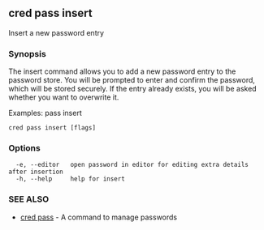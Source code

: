 ## cred pass insert

Insert a new password entry

### Synopsis

The insert command allows you to add a new password entry to the password store.
You will be prompted to enter and confirm the password, which will be stored securely.
If the entry already exists, you will be asked whether you want to overwrite it.

Examples:
  pass insert <filepath>

```
cred pass insert [flags]
```

### Options

```
  -e, --editor   open password in editor for editing extra details after insertion
  -h, --help     help for insert
```

### SEE ALSO

* [cred pass](cred_pass.md)	 - A command to manage passwords

